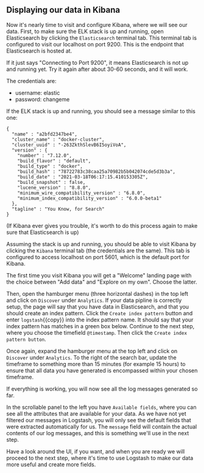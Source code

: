 <p></p>

## Displaying our data in Kibana

Now it's nearly time to visit and configure Kibana, where we will see our data. First, to make sure the ELK stack is up and running, open Elasticsearch by clicking the `Elasticsearch` terminal tab. This terminal tab is configured to visit our localhost on port 9200. This is the endpoint that Elasticsearch is hosted at.

If it just says "Connecting to Port 9200", it means Elasticsearch is not up and running yet. Try it again after about 30-60 seconds, and it will work.

The credentials are:
* username: elastic
* password: changeme

If the ELK stack is up and running, you should see a message similar to this one:

```
{
  "name" : "a2bfd2347be4",
  "cluster_name" : "docker-cluster",
  "cluster_uuid" : "-263ZkthSlevB6I5oyiVoA",
  "version" : {
    "number" : "7.12.0",
    "build_flavor" : "default",
    "build_type" : "docker",
    "build_hash" : "78722783c38caa25a70982b5b042074cde5d3b3a",
    "build_date" : "2021-03-18T06:17:15.410153305Z",
    "build_snapshot" : false,
    "lucene_version" : "8.8.0",
    "minimum_wire_compatibility_version" : "6.8.0",
    "minimum_index_compatibility_version" : "6.0.0-beta1"
  },
  "tagline" : "You Know, for Search"
}
```

(If Kibana ever gives you trouble, it's worth to do this process again to make sure that Elasticsearch is up)

Assuming the stack is up and running, you should be able to visit Kibana by clicking the `Kibana` terminal tab (the credentials are the same). This tab is configured to access localhost on port 5601, which is the default port for Kibana.

The first time you visit Kibana you will get a "Welcome" landing page with the choice between "Add data" and "Explore on my own". Choose the latter.

<!-- Kanske lägg in bild på startsidan här, lade en bild under assets/kibana-startpage.png -->

Then, open the hamburger menu (three horizontal dashes) in the top left and click on `Discover` under `Analytics`. If your data pipline is correctly setup, the page will say that you have data in Elasticsearch, and that you should create an index pattern. Click the `Create index pattern` button and enter `logstash`{{copy}} into the index pattern name. It should say that your index pattern has matches in a green box below. Continue to the next step, where you choose the timefield `@timestamp`. Then click the `Create index pattern button`.

<!-- TODO: Se till att @timestamp timefield inte har sönder ngt annat. Jag valde alltid det undre alternativet, dvs att jag inte ville använda ngt timefield. /Andreas -->

Once again, expand the hamburger menu at the top left and click on `Discover` under `Analytics`. To the right of the search bar, update the timeframe to something more than 15 minutes (for example 15 hours) to ensure that all data you have generated is encompassed within your chosen timeframe.

If everything is working, you will now see all the log messages generated so far.

In the scrollable panel to the left you have `Available fields`, where you can see all the attributes that are available for your data. As we have not yet filtered our messages in Logstash, you will only see the default fields that were extracted automatically for us. The `message` field will contain the actual contents of our log messages, and this is something we'll use in the next step.

Have a look around the UI, if you want, and when you are ready we will proceed to the next step, where it's time to use Logstash to make our data more useful and create more fields.